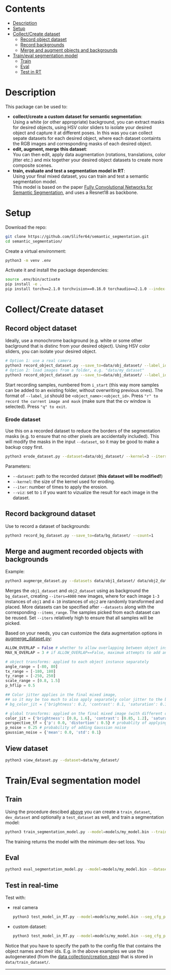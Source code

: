 # Contents
- [Description](#description)
- [Setup](#setup)
- [Collect/Create dataset](#collectcreate-dataset)
    - [Record object dataset](#record-object-dataset)
    - [Record backgrounds](#record-background-dataset)
    - [Merge and augment objects and backgrounds](#merge-and-augment-recorded-objects-with-backgrounds)
- [Train/eval segmentation model](#traineval-segmentation-model)
    - [Train](#train)
    - [Eval](#test)
    - [Test in RT](#test-in-real-time)


# Description
This package can be used to:
- **collect/create a custom dataset for semantic segmentation**: \
    Using a white (or other appropriate) background, you can extract masks for desired objects, using HSV color sliders to isolate your desired object and capture it at different poses. In this was you can collect sepate datasets for each desired object, where each dataset containts the RGB images and corresponding masks of each desired object.
- **edit, augment, merge this dataset**: \
    You can then edit, apply data augmentation (rotations, translations, color jitter etc.) and mix together your desired object datasets to create more composite scenes.
- **train, evaluate and test a segmentation model in RT**: \
    Using your final mixed dataset, you can train and test a semantic segmentation model. \
    This model is based on the paper [Fully Convolutional Networks for Semantic Segmentation]( 	
https://doi.org/10.48550/arXiv.1411.4038), and uses a Resnet18 as backbone.



# Setup

Download the repo:
```bash
git clone https://github.com/Slifer64/semantic_segmentation.git
cd semantic_segmentation/
```
Create a virtual environment:
```bash
python3 -m venv .env
```
Activate it and install the package dependencies:
```bash
source .env/bin/activate
pip install -e .
pip install torch==2.1.0 torchvision==0.16.0 torchaudio==2.1.0 --index-url https://download.pytorch.org/whl/cu118
```

# Collect/Create dataset

## Record object dataset
Ideally, use a monochrome background (e.g. white or some other baclground that is distinc from your desired object). Using HSV color sliders, you can isolate your desired object.
```bash
# Option 1: use a real camera
python3 record_object_dataset.py --save_to=data/obj_dataset/ --label_id=obj:1 --i_start=1 --camera=rs
# Option 2: load images from a folder, e.g. "data/my_dataset"
python3 record_object_dataset.py --save_to=data/obj_dataset/ --label_id=obj:1 --i_start=1 --camera=bag:data/my_dataset/
```
Start recording samples, numbered from `i_start` (this way more samples can be added to an existing folder, without overwriting previous ones).
The format of `--label_id` should be `<object_name>:<object_id>`.
Press `"r" to record the current image and mask` (make sure that the cv window is selected).
Press `"q" to exit`.

### Erode dataset
Use this on a recorded dataset to reduce the borders of the segmentation masks (e.g. to ensure that no other pixels are accidentally included). This will modify the masks in the input `--dataset`, so it may be good to make a backup copy first. 
```bash
python3 erode_dataset.py --dataset=data/obj_dataset/ --kernel=3 --iters=1 --viz=0
```
Parameters:
- `--dataset`: path to the recorded dataset (**this dataset will be modified!**)
- `--kernel`: the size of the kernel used for eroding.
- `--iter`: number of times to apply the erosion.
- `--viz`: set to `1` if you want to vizualize the result for each image in the dataset.

## Record background dataset
Use to record a dataset of backgrounds:
```bash
python3 record_bg_dataset.py --save_to=data/bg_dataset/ --count=1
```

## Merge and augment recorded objects with backgrounds
Example:
```bash
python3 augmerge_dataset.py --datasets data/obj1_dataset/ data/obj2_dataset/ --items_range 1:3 4:10 --bg_dataset=data/bg_dataset/ --save_to=data/my_dataset/ --iters=4000 --seed=0 --viz=1
```
Merges the `obj1_dataset` and `obj2_dataset` using as background the `bg_dataset`, creating `--iters=4000` new images, where for each image `1-3` instances of `obj1` and `4-10` instances of `obj2` are randomly transformed and placed. More datasets can be specified after `--datasets` along with the corresponding `--items_range`. The samples picked from each dataset can be reused. Set `--iters` relatively high to ensure that all samples will be picked.

Based on your needs, you can customize the data augmentation options in [augmerge_dataset.py](./scripts/augmerge_dataset.py#L38):
```python
ALLOW_OVERLAP = False # whether to allow overlapping between object instances of the same class
MAX_N_OVERLAP = 3 # if ALLOW_OVERLAP==False, maximum attempts to add an object without overlapping, before skipping it

# object transforms: applied to each object instance separately
angle_range = [-80, 80]
tx_range = [-180, 180]
ty_range = [-250, 250]
scale_range = [0.8, 1.5]
p_hflip = 0.5

## Color jitter applies in the final mixed image, 
## so it may be too much to also apply separately color jitter to the bg.
# bg_color_jit = {'brightness': 0.2, 'contrast': 0.1, 'saturation': 0.1, 'hue': 0.05}

# global transforms: applied on the final mixed image (with different objects and background)
color_jit = {'brightness': [0.8, 1.6], 'contrast': [0.85, 1.2], 'saturation': [0.75, 1.4], 'hue': 0.04}
perspective_tf = {'p': 0.0, 'distortion': 0.5} # probablity of applying distortion and distortion scale
p_noise = 0.25 # probability of adding Gaussian noise
gaussian_noise = {'mean': 0.0, 'std': 0.1}
```

## View dataset
```bash
python3 view_dataset.py --dataset=data/my_dataset/
```

# Train/Eval segmentation model

## Train
Using the procedure descibed [above](#collectcreate-dataset) you can create a `train_dataset`, `dev_dataset` and optionally a `test_dataset` as well, and train a segmentation model:
```bash
python3 train_segmentation_model.py --model=models/my_model.bin --train_set=data/train_dataset/ --dev_set=data/dev_dataset/ --test_set=data/test_dataset/ --epochs=200 --batch_size=16 --seed=0
```
The training returns the model with the minimum dev-set loss. You 

## Eval
```bash
python3 eval_segmentation_model.py --model=models/my_model.bin --dataset=data/my_eval_dataset/ --batch_size=4
```

## Test in real-time
Test with:
- real camera
    ```bash
    python3 test_model_in_RT.py --model=models/my_model.bin --seg_cfg_path=data/train_dataset/
    ```
- custom dataset:
    ```bash
    python3 test_model_in_RT.py --model=models/my_model.bin --seg_cfg_path=data/train_dataset/ --camera=bag:data/test_dataset/
    ```

Notice that you have to specify the path to the config file that contains the object names and their ids. E.g. in the above examples we use the autogenerated (from the [data collection/creation step](#collectcreate-dataset)) that is stored in `data/train_dataset/`.

---